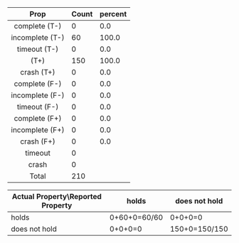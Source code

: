 
| Prop | Count | percent |
|:----:|:------|:--|
|complete   (T-)|0| 0.0 |
|incomplete (T-)|60|100.0 |
|timeout    (T-)|0|0.0 |
|           (T+)|150|100.0 |
|crash      (T+)|0|0.0 |
|complete   (F-)|0|0.0 |
|incomplete (F-)|0|0.0 |
|timeout    (F-)|0|0.0 |
|complete   (F+)|0|0.0 |
|incomplete (F+)|0|0.0 |
|crash      (F+)|0|0.0 |
|timeout        |0| |
|crash          |0| |
|Total          |210| |

| Actual Property\Reported Property | holds | does not hold |
|------------------------------------|-------|---------------|
| holds | 0+60+0=60/60 | 0+0+0=0 |
| does not hold | 0+0+0=0 | 150+0=150/150 |

